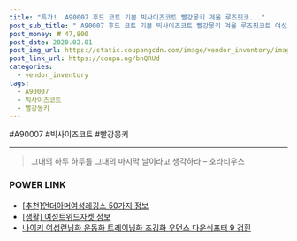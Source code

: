 ```yaml
--- 
title: "특가!  A90007 후드 코트 기본 빅사이즈코트 빨강몽키 겨울 루즈핏코..." 
post_sub_title: " A90007 후드 코트 기본 빅사이즈코트 빨강몽키 겨울 루즈핏코트 여성코트 겨울코트" 
post_money: ₩ 47,800 
post_date: 2020.02.01 
post_img_url: https://static.coupangcdn.com/image/vendor_inventory/images/2018/09/22/2/0/3821b191-540d-4bcb-994a-6c2e8f540247.png 
post_link_url: https://coupa.ng/bnQRUd 
categories: 
  - vendor_inventory 
tags: 
  - A90007 
  - 빅사이즈코트 
  - 빨강몽키 
--- 
```

  #A90007 #빅사이즈코트 #빨강몽키 
<hr> 

> 그대의 하루 하루를 그대의 마지막 날이라고 생각하라 – 호라티우스 


### POWER LINK

* <a href="https://blog.naver.com/fasyy4321/221787130876" target="_blank">[추천]언더아머여성레깅스 50가지 정보</a>
* <a href="https://blog.naver.com/santokki14/221766398093" target="_blank"> [생활] 여성트위드자켓 정보 </a>
* <a href="https://blog.naver.com/fasyy4321/221782296565" target="_blank">나이키 여성런닝화 운동화 트레이닝화 조깅화 우먼스 다운쉬프터 9 검흰</a>
